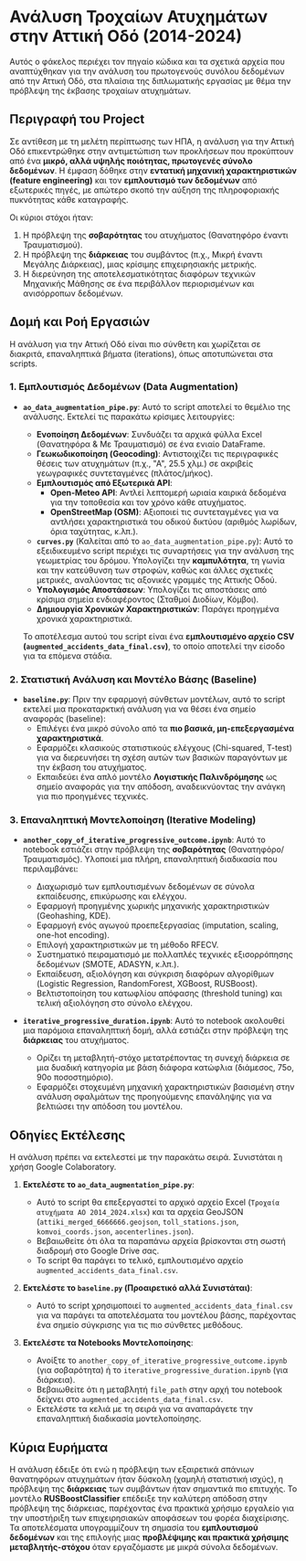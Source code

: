 # Ανάλυση Τροχαίων Ατυχημάτων στην Αττική Οδό (2014-2024)

Αυτός ο φάκελος περιέχει τον πηγαίο κώδικα και τα σχετικά αρχεία που αναπτύχθηκαν για την ανάλυση του πρωτογενούς συνόλου δεδομένων από την Αττική Οδό, στα πλαίσια της διπλωματικής εργασίας με θέμα την πρόβλεψη της έκβασης τροχαίων ατυχημάτων.

## Περιγραφή του Project

Σε αντίθεση με τη μελέτη περίπτωσης των ΗΠΑ, η ανάλυση για την Αττική Οδό επικεντρώθηκε στην αντιμετώπιση των προκλήσεων που προκύπτουν από ένα **μικρό, αλλά υψηλής ποιότητας, πρωτογενές σύνολο δεδομένων**. Η έμφαση δόθηκε στην **εντατική μηχανική χαρακτηριστικών (feature engineering)** και τον **εμπλουτισμό των δεδομένων** από εξωτερικές πηγές, με απώτερο σκοπό την αύξηση της πληροφοριακής πυκνότητας κάθε καταγραφής.

Οι κύριοι στόχοι ήταν:
1.  Η πρόβλεψη της **σοβαρότητας** του ατυχήματος (Θανατηφόρο έναντι Τραυματισμού).
2.  Η πρόβλεψη της **διάρκειας** του συμβάντος (π.χ., Μικρή έναντι Μεγάλης Διάρκειας), μιας κρίσιμης επιχειρησιακής μετρικής.
3.  Η διερεύνηση της αποτελεσματικότητας διαφόρων τεχνικών Μηχανικής Μάθησης σε ένα περιβάλλον περιορισμένων και ανισόρροπων δεδομένων.

## Δομή και Ροή Εργασιών

Η ανάλυση για την Αττική Οδό είναι πιο σύνθετη και χωρίζεται σε διακριτά, επαναληπτικά βήματα (iterations), όπως αποτυπώνεται στα scripts.

### 1. Εμπλουτισμός Δεδομένων (Data Augmentation)

*   **`ao_data_augmentation_pipe.py`**: Αυτό το script αποτελεί το θεμέλιο της ανάλυσης. Εκτελεί τις παρακάτω κρίσιμες λειτουργίες:
    *   **Ενοποίηση Δεδομένων**: Συνδυάζει τα αρχικά φύλλα Excel (Θανατηφόρα & Με Τραυματισμό) σε ένα ενιαίο DataFrame.
    *   **Γεωκωδικοποίηση (Geocoding)**: Αντιστοιχίζει τις περιγραφικές θέσεις των ατυχημάτων (π.χ., "Α", 25.5 χλμ.) σε ακριβείς γεωγραφικές συντεταγμένες (πλάτος/μήκος).
    *   **Εμπλουτισμός από Εξωτερικά API**:
        *   **Open-Meteo API**: Αντλεί λεπτομερή ωριαία καιρικά δεδομένα για την τοποθεσία και τον χρόνο κάθε ατυχήματος.
        *   **OpenStreetMap (OSM)**: Αξιοποιεί τις συντεταγμένες για να αντλήσει χαρακτηριστικά του οδικού δικτύου (αριθμός λωρίδων, όρια ταχύτητας, κ.λπ.).
    *   **`curves.py`** (Καλείται από το `ao_data_augmentation_pipe.py`): Αυτό το εξειδικευμένο script περιέχει τις συναρτήσεις για την ανάλυση της γεωμετρίας του δρόμου. Υπολογίζει την **καμπυλότητα**, τη γωνία και την κατεύθυνση των στροφών, καθώς και άλλες σχετικές μετρικές, αναλύοντας τις αξονικές γραμμές της Αττικής Οδού.
    *   **Υπολογισμός Αποστάσεων**: Υπολογίζει τις αποστάσεις από κρίσιμα σημεία ενδιαφέροντος (Σταθμοί Διοδίων, Κόμβοι).
    *   **Δημιουργία Χρονικών Χαρακτηριστικών**: Παράγει προηγμένα χρονικά χαρακτηριστικά.

    Το αποτέλεσμα αυτού του script είναι ένα **εμπλουτισμένο αρχείο CSV (`augmented_accidents_data_final.csv`)**, το οποίο αποτελεί την είσοδο για τα επόμενα στάδια.

### 2. Στατιστική Ανάλυση και Μοντέλο Βάσης (Baseline)

*   **`baseline.py`**: Πριν την εφαρμογή σύνθετων μοντέλων, αυτό το script εκτελεί μια προκαταρκτική ανάλυση για να θέσει ένα σημείο αναφοράς (baseline):
    *   Επιλέγει ένα μικρό σύνολο από τα **πιο βασικά, μη-επεξεργασμένα χαρακτηριστικά**.
    *   Εφαρμόζει κλασικούς στατιστικούς ελέγχους (Chi-squared, T-test) για να διερευνήσει τη σχέση αυτών των βασικών παραγόντων με την έκβαση του ατυχήματος.
    *   Εκπαιδεύει ένα απλό μοντέλο **Λογιστικής Παλινδρόμησης** ως σημείο αναφοράς για την απόδοση, αναδεικνύοντας την ανάγκη για πιο προηγμένες τεχνικές.

### 3. Επαναληπτική Μοντελοποίηση (Iterative Modeling)

*   **`another_copy_of_iterative_progressive_outcome.ipynb`**: Αυτό το notebook εστιάζει στην πρόβλεψη της **σοβαρότητας** (Θανατηφόρο/Τραυματισμός). Υλοποιεί μια πλήρη, επαναληπτική διαδικασία που περιλαμβάνει:
    *   Διαχωρισμό των εμπλουτισμένων δεδομένων σε σύνολα εκπαίδευσης, επικύρωσης και ελέγχου.
    *   Εφαρμογή προηγμένης χωρικής μηχανικής χαρακτηριστικών (Geohashing, KDE).
    *   Εφαρμογή ενός αγωγού προεπεξεργασίας (imputation, scaling, one-hot encoding).
    *   Επιλογή χαρακτηριστικών με τη μέθοδο RFECV.
    *   Συστηματικό πειραματισμό με πολλαπλές τεχνικές εξισορρόπησης δεδομένων (SMOTE, ADASYN, κ.λπ.).
    *   Εκπαίδευση, αξιολόγηση και σύγκριση διαφόρων αλγορίθμων (Logistic Regression, RandomForest, XGBoost, RUSBoost).
    *   Βελτιστοποίηση του κατωφλίου απόφασης (threshold tuning) και τελική αξιολόγηση στο σύνολο ελέγχου.

*   **`iterative_progressive_duration.ipynb`**: Αυτό το notebook ακολουθεί μια παρόμοια επαναληπτική δομή, αλλά εστιάζει στην πρόβλεψη της **διάρκειας** του ατυχήματος.
    *   Ορίζει τη μεταβλητή-στόχο μετατρέποντας τη συνεχή διάρκεια σε μια δυαδική κατηγορία με βάση διάφορα κατώφλια (διάμεσος, 75ο, 90ο ποσοστημόριο).
    *   Εφαρμόζει στοχευμένη μηχανική χαρακτηριστικών βασισμένη στην ανάλυση σφαλμάτων της προηγούμενης επανάληψης για να βελτιώσει την απόδοση του μοντέλου.

## Οδηγίες Εκτέλεσης

Η ανάλυση πρέπει να εκτελεστεί με την παρακάτω σειρά. Συνιστάται η χρήση Google Colaboratory.

1.  **Εκτελέστε το `ao_data_augmentation_pipe.py`**:
    *   Αυτό το script θα επεξεργαστεί το αρχικό αρχείο Excel (`Τροχαία ατυχήματα ΑΟ 2014_2024.xlsx`) και τα αρχεία GeoJSON (`attiki_merged_6666666.geojson`, `toll_stations.json`, `komvoi_coords.json`, `aocenterlines.json`).
    *   Βεβαιωθείτε ότι όλα τα παραπάνω αρχεία βρίσκονται στη σωστή διαδρομή στο Google Drive σας.
    *   Το script θα παράγει το τελικό, εμπλουτισμένο αρχείο `augmented_accidents_data_final.csv`.

2.  **Εκτελέστε το `baseline.py` (Προαιρετικό αλλά Συνιστάται)**:
    *   Αυτό το script χρησιμοποιεί το `augmented_accidents_data_final.csv` για να παράγει τα αποτελέσματα του μοντέλου βάσης, παρέχοντας ένα σημείο σύγκρισης για τις πιο σύνθετες μεθόδους.

3.  **Εκτελέστε τα Notebooks Μοντελοποίησης**:
    *   Ανοίξτε το `another_copy_of_iterative_progressive_outcome.ipynb` (για σοβαρότητα) ή το `iterative_progressive_duration.ipynb` (για διάρκεια).
    *   Βεβαιωθείτε ότι η μεταβλητή `file_path` στην αρχή του notebook δείχνει στο `augmented_accidents_data_final.csv`.
    *   Εκτελέστε τα κελιά με τη σειρά για να αναπαράγετε την επαναληπτική διαδικασία μοντελοποίησης.

## Κύρια Ευρήματα

Η ανάλυση έδειξε ότι ενώ η πρόβλεψη των εξαιρετικά σπάνιων θανατηφόρων ατυχημάτων ήταν δύσκολη (χαμηλή στατιστική ισχύς), η πρόβλεψη της **διάρκειας** των συμβάντων ήταν σημαντικά πιο επιτυχής. Το μοντέλο **RUSBoostClassifier** επέδειξε την καλύτερη απόδοση στην πρόβλεψη της διάρκειας, παρέχοντας ένα πρακτικά χρήσιμο εργαλείο για την υποστήριξη των επιχειρησιακών αποφάσεων του φορέα διαχείρισης. Τα αποτελέσματα υπογραμμίζουν τη σημασία του **εμπλουτισμού δεδομένων** και της επιλογής μιας **προβλέψιμης και πρακτικά χρήσιμης μεταβλητής-στόχου** όταν εργαζόμαστε με μικρά σύνολα δεδομένων.
